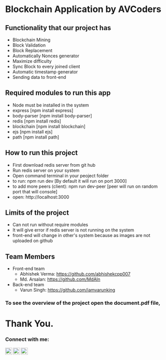 # Blockchain Application by AVCoders 


## Functionality that our project has

- Blockchain Mining
- Block Validation
- Block Replacement
- Automatically Nonces generator
- Maximize difficulty 
- Sync Block to every joined client
- Automatic timestamp generator
- Sending data to front-end

## Required modules to run this app
- Node must be installed in the system
- express [npm install express]
- body-parser [npm install body-parser]
- redis [npm install redis]
- blockchain [npm install blockchain]
- ejs [npm install ejs]
- path [npm install path]


## How to run this project
- First download redis server from git hub
- Run redis server on your system
- Open command terminal in your peoject folder
- to run: npm run dev [By default it will run on port 3000]
- to add more peers (client): npm run dev-peer [peer will run on random port that will console]
- open: http://localhost:3000


## Limits of the project
- Can not run without require modules
- It will give error if redis server is not running on the system
- front-end will change in other's system because as images are not uploaded on github 


## Team Members
- Front-end team
    - Abhishek Verma: https://github.com/abhishekcpp007
    - Md. Arsalan:   https://github.com/MdAln
- Back-end team
    - Varun Singh: https://github.com/iamvarunking

### To see the overview of the project open the document.pdf file, 
# Thank You.

### Connect with me:


[<img align="left" alt="read__its | Twitter" width="22px" src="https://cdn.jsdelivr.net/npm/simple-icons@v3/icons/twitter.svg" />][twitter]
[<img align="left" alt="varun-singh-bb1845177 | LinkedIn" width="22px" src="https://cdn.jsdelivr.net/npm/simple-icons@v3/icons/linkedin.svg" />][linkedin]
[<img align="left" alt="read_its | Instagram" width="22px" src="https://cdn.jsdelivr.net/npm/simple-icons@v3/icons/instagram.svg" />][instagram]

<br />

<br />

[twitter]: https://twitter.com/iamvarunking
[instagram]: https://instagram.com/iamvarunking
[linkedin]: https://linkedin.com/in/iamvarunking
